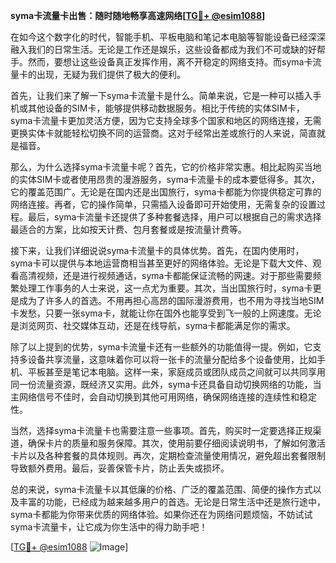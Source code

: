 **syma卡流量卡出售：随时随地畅享高速网络[[TG💪+ @esim1088](https://t.me/s/esim1088)]**

在如今这个数字化的时代，智能手机、平板电脑和笔记本电脑等智能设备已经深深融入我们的日常生活。无论是工作还是娱乐，这些设备都成为我们不可或缺的好帮手。然而，要想让这些设备真正发挥作用，离不开稳定的网络支持。而syma卡流量卡的出现，无疑为我们提供了极大的便利。

首先，让我们来了解一下syma卡流量卡是什么。简单来说，它是一种可以插入手机或其他设备的SIM卡，能够提供移动数据服务。相比于传统的实体SIM卡，syma卡流量卡更加灵活方便，因为它支持全球多个国家和地区的网络连接，无需更换实体卡就能轻松切换不同的运营商。这对于经常出差或旅行的人来说，简直就是福音。

那么，为什么选择syma卡流量卡呢？首先，它的价格非常实惠。相比起购买当地的实体SIM卡或者使用昂贵的漫游服务，syma卡流量卡的成本要低得多。其次，它的覆盖范围广。无论是在国内还是出国旅行，syma卡都能为你提供稳定可靠的网络连接。再者，它的操作简单，只需插入设备即可开始使用，无需复杂的设置过程。最后，syma卡流量卡还提供了多种套餐选择，用户可以根据自己的需求选择最适合的方案，比如按天计费、包月套餐或是按流量计费等。

接下来，让我们详细说说syma卡流量卡的具体优势。首先，在国内使用时，syma卡可以提供与本地运营商相当甚至更好的网络体验。无论是下载大文件、观看高清视频，还是进行视频通话，syma卡都能保证流畅的网速。对于那些需要频繁处理工作事务的人士来说，这一点尤为重要。其次，当出国旅行时，syma卡更是成为了许多人的首选。不用再担心高昂的国际漫游费用，也不用为寻找当地SIM卡发愁，只要一张syma卡，就能让你在国外也能享受到飞一般的上网速度。无论是浏览网页、社交媒体互动，还是在线导航，syma卡都能满足你的需求。

除了以上提到的优势，syma卡流量卡还有一些额外的功能值得一提。例如，它支持多设备共享流量，这意味着你可以将一张卡的流量分配给多个设备使用，比如手机、平板甚至是笔记本电脑。这样一来，家庭成员或团队成员之间就可以共同享用同一份流量资源，既经济又实用。此外，syma卡还具备自动切换网络的功能，当主网络信号不佳时，会自动切换到其他可用网络，确保网络连接的连续性和稳定性。

当然，选择syma卡流量卡也需要注意一些事项。首先，购买时一定要选择正规渠道，确保卡片的质量和服务保障。其次，使用前要仔细阅读说明书，了解如何激活卡片以及各种套餐的具体规则。再次，定期检查流量使用情况，避免超出套餐限制导致额外费用。最后，妥善保管卡片，防止丢失或损坏。

总的来说，syma卡流量卡以其低廉的价格、广泛的覆盖范围、简便的操作方式以及丰富的功能，已经成为越来越多用户的首选。无论是日常生活中还是旅行途中，syma卡都能为你带来优质的网络体验。如果你还在为网络问题烦恼，不妨试试syma卡流量卡，让它成为你生活中的得力助手吧！

[[TG💪+ @esim1088](https://t.me/s/esim1088) ![Image](https://i.postimg.cc/4NQfJmqS/Snipaste-2025-05-13-00-14-12.png)]